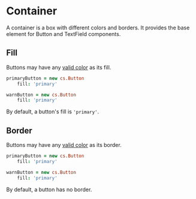 # Container

A container is a box with different colors and borders. It provides the base element for Button and TextField components.

## Fill

Buttons may have any [valid color](colors.md) as its fill.

```coffeescript
primaryButton = new cs.Button
	fill: 'primary'

warnButton = new cs.Button
	fill: 'primary'
```

By default, a button's fill is `'primary'`.

## Border

Buttons may have any [valid color](colors.md) as its border.

```coffeescript
primaryButton = new cs.Button
	fill: 'primary'

warnButton = new cs.Button
	fill: 'primary'
```

By default, a button has no border.
